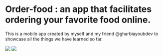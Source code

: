 # Order-food : an app that facilitates ordering your favorite food online.
This is a mobile app created by myself and my friend @gharbiayoubdev to showcase all the things we have learned so far.

![](https://komarev.com/ghpvc/?sidChouaib&color=brightgreen&base=10)
![](https://github.com/sidChouaib/Order-food/blob/main/Order-food%20(1).gif)
